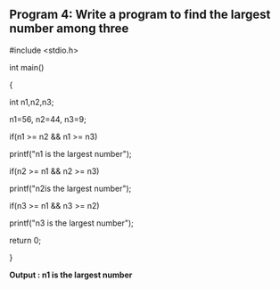 ## Program 4: Write a program to find the largest number among three
#include <stdio.h>

int main() 

{

int n1,n2,n3;

n1=56, n2=44, n3=9;

if(n1 >= n2 && n1 >= n3)

printf("n1 is the largest number");

if(n2 >= n1 && n2 >= n3)

printf("n2is the largest number");

if(n3 >= n1 && n3 >= n2)

printf("n3 is the largest number");

return 0;

 }
 
 **Output : n1 is the largest number**
